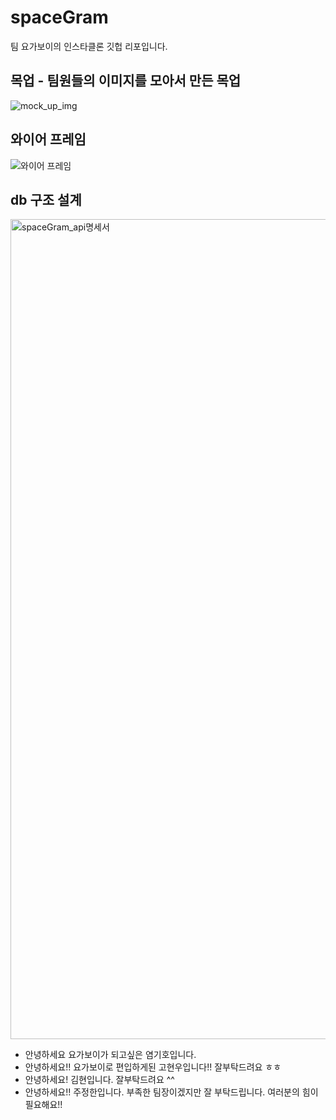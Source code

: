# spaceGram
팀 요가보이의 인스타클론 깃헙 리포입니다.

## 목업 - 팀원들의 이미지를 모아서 만든 목업
![mock_up_img](https://user-images.githubusercontent.com/55477835/166437485-603b98f5-25e7-4196-bb18-aa7b579bbb81.png)

## 와이어 프레임
![와이어 프레임](https://user-images.githubusercontent.com/55477835/166444571-fbbcbb50-3542-43cc-bfab-2f167fe884d3.png)

## db 구조 설계

<img width="1312" alt="spaceGram_api명세서" src="https://user-images.githubusercontent.com/55477835/166446885-44d81d2a-9684-4cfd-bde1-bf193d2f549b.png">


- 안녕하세요 요가보이가 되고싶은 염기호입니다. 
- 안녕하세요!! 요가보이로 편입하게된 고현우입니다!! 잘부탁드려요 ㅎㅎ
- 안녕하세요! 김현입니다. 잘부탁드려요 ^^
- 안녕하세요!! 주정한입니다. 부족한 팀장이겠지만 잘 부탁드립니다. 여러분의 힘이 필요해요!!




